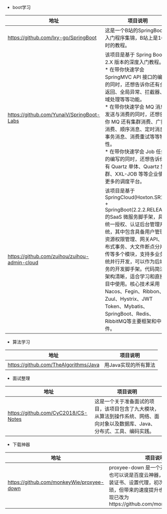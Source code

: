 
* boot学习

|地址|项目说明|
|---|---|
|https://github.com/lxy-go/SpringBoot|这是一个B站的SpringBoot的入门程序集锦，B站上是16小时的教程。|
|https://github.com/YunaiV/SpringBoot-Labs|该项目是基于 Spring Boot 2.X 版本的深度入门教程。<br>* 在带你快速学会 SpringMVC API 接口的编写的同时，还想告诉你还有全局返回、全局异常、拦截器、跨域处理等等功能。<br>* 在带你快速学会 MQ 消息的发送与消费的同时，还想告诉你 MQ 还有集群消费、广播消费、顺序消息、定时消息、事务消息、消费重试等等特性。<br> * 在带你快速学会 Job 任务的编写的同时，还想告诉你还有 Quartz 单体、Quartz 集群、XXL-JOB 等等企业使用更多的调度平台。|
|https://github.com/zuihou/zuihou-admin-cloud|该项目是基于SpringCloud(Hoxton.SR1) + SpringBoot(2.2.2.RELEASE) 的SaaS 微服务脚手架，具有统一授权、认证后台管理系统，其中包含具备用户管理、资源权限管理、网关API、分布式事务、大文件断点分片续传等多个模块，支持多业务系统并行开发，可以作为后端服务的开发脚手架。代码简洁，架构清晰，适合学习和直接项目中使用。核心技术采用Nacos、Fegin、Ribbon、Zuul、Hystrix、JWT Token、Mybatis、SpringBoot、Redis、RibbitMQ等主要框架和中间件。|

* 算法学习

|地址|项目说明|
|---|---|
|https://github.com/TheAlgorithms/Java|用Java实现的所有算法|

* 面试整理

|地址|项目说明|
|---|---|
|https://github.com/CyC2018/CS-Notes|这是一个关于准备面试的项目，该项目包含了九大模块，从算法到操作系统、网络、面向对象以及数据库、Java、分布式、工具、编码实践。|


* 下载神器

|地址|项目说明|
|---|---|
|https://github.com/monkeyWie/proxyee-down|proxyee-down 是一个开源的下载神器，也可以说是百度云神器，不过，它需要安装证书、设置代理，初次使用会略显繁琐，但带来的速度提升也是显而易见的。现已改为https://github.com/monkeyWie/gopeed|
